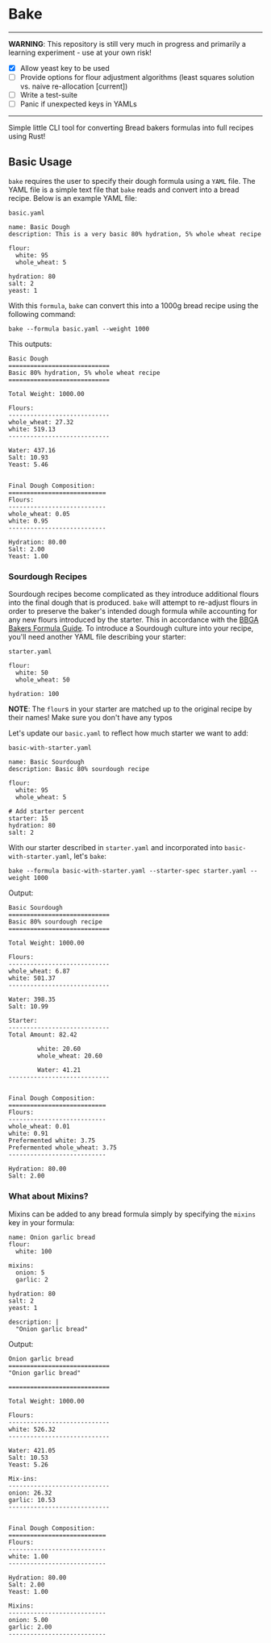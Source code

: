 Bake
======

------------
**WARNING**: This repository is still very much in progress and primarily a learning experiment - use at your own risk!

- [x] Allow yeast key to be used
- [ ] Provide options for flour adjustment algorithms (least squares solution vs. naive re-allocation \[current\])
- [ ] Write a test-suite
- [ ] Panic if unexpected keys in YAMLs
------------

Simple little CLI tool for converting Bread bakers formulas into full recipes using Rust!

## Basic Usage

`bake` requires the user to specify their dough formula using a `YAML` file. The YAML file is a simple text file that `bake` reads and convert into a bread recipe. Below is an example YAML file:

`basic.yaml`
```
name: Basic Dough
description: This is a very basic 80% hydration, 5% whole wheat recipe

flour:
  white: 95
  whole_wheat: 5

hydration: 80
salt: 2
yeast: 1
```

With this `formula`, `bake` can convert this into a 1000g bread recipe using the following command:

```
bake --formula basic.yaml --weight 1000
```

This outputs:

```
Basic Dough
============================
Basic 80% hydration, 5% whole wheat recipe
============================

Total Weight: 1000.00

Flours:
----------------------------
whole_wheat: 27.32
white: 519.13
----------------------------

Water: 437.16
Salt: 10.93
Yeast: 5.46


Final Dough Composition:
===========================
Flours:
---------------------------
whole_wheat: 0.05
white: 0.95
---------------------------

Hydration: 80.00
Salt: 2.00
Yeast: 1.00
```

### Sourdough Recipes

Sourdough recipes become complicated as they introduce additional flours into the final dough that is produced. `bake` will attempt to re-adjust flours in order to preserve the baker's intended dough formula while accounting for any new flours introduced by the starter. This in accordance with the [BBGA Bakers Formula Guide](https://www.bbga.org/files/2009FormulaFormattingSINGLES.pdf). To introduce a Sourdough culture into your recipe, you'll need another YAML file describing your starter:

`starter.yaml`
```
flour:
  white: 50
  whole_wheat: 50

hydration: 100
```

**NOTE**: The `flour`s in your starter are matched up to the original recipe by their names! Make sure you don't have any typos

Let's update our `basic.yaml` to reflect how much starter we want to add:

`basic-with-starter.yaml`
```
name: Basic Sourdough
description: Basic 80% sourdough recipe

flour:
  white: 95
  whole_wheat: 5

# Add starter percent
starter: 15 
hydration: 80
salt: 2
```

With our starter described in `starter.yaml` and incorporated into `basic-with-starter.yaml`, let's `bake`:
```
bake --formula basic-with-starter.yaml --starter-spec starter.yaml --weight 1000
```

Output:
```
Basic Sourdough
============================
Basic 80% sourdough recipe
============================

Total Weight: 1000.00

Flours:
----------------------------
whole_wheat: 6.87
white: 501.37
----------------------------

Water: 398.35
Salt: 10.99

Starter:
----------------------------
Total Amount: 82.42

        white: 20.60
        whole_wheat: 20.60

        Water: 41.21
----------------------------


Final Dough Composition:
===========================
Flours:
---------------------------
whole_wheat: 0.01
white: 0.91
Prefermented white: 3.75
Prefermented whole_wheat: 3.75
---------------------------

Hydration: 80.00
Salt: 2.00
```

### What about Mixins?

Mixins can be added to any bread formula simply by specifying the `mixins` key in your formula:


```
name: Onion garlic bread
flour:
  white: 100

mixins:
  onion: 5
  garlic: 2

hydration: 80
salt: 2
yeast: 1

description: |
  "Onion garlic bread"

```

Output:
```
Onion garlic bread
============================
"Onion garlic bread"

============================

Total Weight: 1000.00

Flours:
----------------------------
white: 526.32
----------------------------

Water: 421.05
Salt: 10.53
Yeast: 5.26

Mix-ins:
----------------------------
onion: 26.32
garlic: 10.53
----------------------------


Final Dough Composition:
===========================
Flours:
---------------------------
white: 1.00
---------------------------

Hydration: 80.00
Salt: 2.00
Yeast: 1.00

Mixins:
---------------------------
onion: 5.00
garlic: 2.00
---------------------------
```

